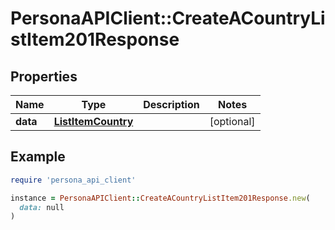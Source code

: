 # PersonaAPIClient::CreateACountryListItem201Response

## Properties

| Name | Type | Description | Notes |
| ---- | ---- | ----------- | ----- |
| **data** | [**ListItemCountry**](ListItemCountry.md) |  | [optional] |

## Example

```ruby
require 'persona_api_client'

instance = PersonaAPIClient::CreateACountryListItem201Response.new(
  data: null
)
```

